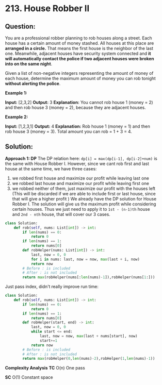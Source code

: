 
  

# 213. House Robber II

## Question:

You are a professional robber planning to rob houses along a street. Each house has a certain amount of money stashed. All houses at this place are  **arranged in a circle.**  That means the first house is the neighbor of the last one. Meanwhile, adjacent houses have security system connected and **it will automatically contact the police if two adjacent houses were broken into on the same night**.

Given a list of non-negative integers representing the amount of money of each house, determine the maximum amount of money you can rob tonight  **without alerting the police**.

**Example 1:**

**Input:** [2,3,2]
**Output:** 3
**Explanation:** You cannot rob house 1 (money = 2) and then rob house 3 (money = 2),
             because they are adjacent houses.

**Example 2:**

**Input:** [1,2,3,1]
**Output:** 4
**Explanation:** Rob house 1 (money = 1) and then rob house 3 (money = 3).
             Total amount you can rob = 1 + 3 = 4.
## Solution:


**Approach 1: DP**
The DP relation here: `dp[i] = max(dp[i-1], dp[i-2]+num)` is the same with House Robber I. However, since we cant rob first and last house at the same time, we have three cases:
1. we robbed first house and maximize our profit while leaving last one
2. we robbed last house and maximize our profit while leaving first one
3. we robbed neither of them, just maximize our profit with the houses left (This will be discarded if we are able to include first or last house, since that will give a higher profit )
We already have the DP solution for House Robber I. The solution will give us the maximum profit while considering certain houses.
Thus we just need to apply it to `1st - (n-1)th` house and `2nd - nth` house, that will cover our 3 cases.
```python
class Solution:
    def rob(self, nums: List[int]) -> int:
        if len(nums) == 0:
            return 0
        if len(nums) == 1:
            return nums[0]
        def robHelper(nums: List[int]) -> int:
            last, now = 0, 0
            for i in nums: last, now = now, max(last + i, now)
            return now
        # Before : is included
        # After : is not included
        return max(robHelper(nums[:len(nums)-1]),robHelper(nums[1:]))
```
Just pass index, didn't really improve run time:
```python
class Solution:
    def rob(self, nums: List[int]) -> int:
        if len(nums) == 0:
            return 0
        if len(nums) == 1:
            return nums[0]
        def robHelper(start, end) -> int:
            last, now = 0, 0
            while start <= end:
                last, now = now, max(last + nums[start], now)
                start+=1
            return now
        # Before : is included
        # After : is not included
        return max(robHelper(0,len(nums)-2),robHelper(1,len(nums)-1))
```
**Complexity Analysis**
**TC** 
O(n​) One pass

**SC** 
O(1) Constant space
